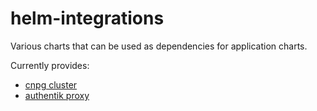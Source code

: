 # helm-integrations

Various charts that can be used as dependencies for application charts.

Currently provides:

- [cnpg cluster](./charts/dependencies/postgres/README.md)
- [authentik proxy](./charts/security/authentik-proxy/README.md)